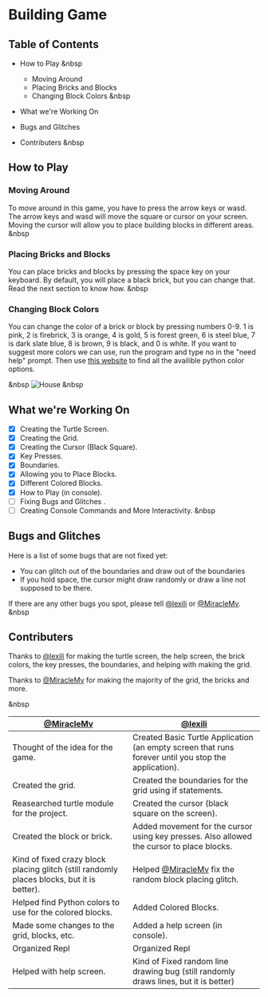 # Building Game

## Table of Contents


* How to Play
&nbsp

  - Moving Around
  - Placing Bricks and Blocks
  - Changing Block Colors
&nbsp

* What we're Working On
* Bugs and Glitches
* Contributers
&nbsp

## How to Play

### Moving Around

To move around in this game, you have to press the arrow keys or wasd. The arrow keys and wasd will move the square or cursor on your screen. Moving the cursor will allow you to place building blocks in different areas. 
&nbsp

### Placing Bricks and Blocks

You can place bricks and blocks by pressing the space key on your keyboard. By default, you will place a black brick, but you can change that. Read the next section to know how.
&nbsp

### Changing Block Colors

You can change the color of a brick or block by pressing numbers 0-9. 1 is pink, 2 is firebrick, 3 is orange, 4 is gold, 5 is forest green, 6 is steel blue, 7 is dark slate blue, 8 is brown, 9 is black, and 0 is white. If you want to suggest more colors we can use, run the program and type no in the "need help" prompt. Then use [this website](https://matplotlib.org/stable/gallery/color/named_colors.html) to find all the availible python color options. 
 
&nbsp
![House](https://user-images.githubusercontent.com/67660291/110988686-b9d98100-8325-11eb-9e2c-851b9fe2c24f.png)
&nbsp

## What we're Working On

- [x] Creating the Turtle Screen.
- [x] Creating the Grid.
- [x] Creating the Cursor (Black Square).
- [x] Key Presses.
- [x] Boundaries.
- [x] Allowing you to Place Blocks.
- [x] Different Colored Blocks.
- [x] How to Play (in console).
- [ ] Fixing Bugs and Glitches .
- [ ] Creating Console Commands and More Interactivity. 
&nbsp

## Bugs and Glitches

Here is a list of some bugs that are not fixed yet:

* You can glitch out of the boundaries and draw out of the boundaries
* If you hold space, the cursor might draw randomly or draw a line not supposed to be there.

If there are any other bugs you spot, please tell [@lexili](https://replit.com/@lexili) or [@MiracleMv](https://replit.com/@MiracleMv).
&nbsp

## Contributers

Thanks to [@lexili](https://replit.com/@lexili) for making the turtle screen, the help screen, the brick colors, the key presses, the boundaries, and helping with making the grid.

Thanks to [@MiracleMv](https://replit.com/@MiracleMv) for making the majority of the grid, the bricks and more.

&nbsp

[@MiracleMv](https://replit.com/@MiracleMv) | [@lexili](https://replit.com/@lexili)
------------ | -------------
Thought of the idea for the game. | Created Basic Turtle Application (an empty screen that runs forever until you stop the application).
Created the grid.| Created the boundaries for the grid using if statements.
Reasearched turtle module for the project. | Created the cursor (black square on the screen).
Created the block or brick. | Added movement for the cursor using key presses. Also allowed the cursor to place blocks.
Kind of fixed crazy block placing glitch (still randomly places blocks, but it is better). | Helped [@MiracleMv](https://replit.com/@MiracleMv) fix the random block placing glitch.
Helped find Python colors to use for the colored blocks. | Added Colored Blocks.
Made some changes to the grid, blocks, etc. | Added a help screen (in console).
Organized Repl | Organized Repl
Helped with help screen. | Kind of Fixed random line drawing bug (still randomly draws lines, but it is better)




